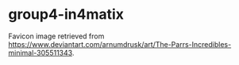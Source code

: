 # group4-in4matix

Favicon image retrieved from https://www.deviantart.com/arnumdrusk/art/The-Parrs-Incredibles-minimal-305511343.